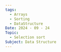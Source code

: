 ```yaml
---
tags:
  - Arrays
  - Sorting
  - DataStructure
Date: 2024 - 09 - 24
Topic:
  - Selection sort
Subject: Data Structure
---
```

